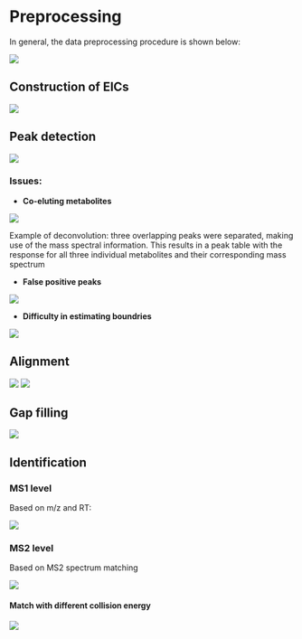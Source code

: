 # Preprocessing

In general, the data preprocessing procedure is shown below:

![](image/preprocessing/flow.png)

## Construction of EICs
![](image/preprocessing/EIC.png)

## Peak detection
![](image/preprocessing/chromatogram_deconvolution.png)

### Issues:
- **Co-eluting metabolites**

![](image/preprocessing/co_eluting.jpg)

Example of deconvolution: three overlapping peaks were separated, making use of the mass spectral information. This results in a peak table with the response for all three individual metabolites and their corresponding mass spectrum

- **False positive peaks**

![](image/preprocessing/false_positive_peaks.png)

- **Difficulty in estimating boundries**

![](image/preprocessing/estimate_boundries.png)

## Alignment
![](image/preprocessing/align_1.png)
![](image/preprocessing/align_2.png)

## Gap filling
![](image/preprocessing/gap_filling.png)

## Identification
### MS1 level
Based on m/z and RT:

![](image/preprocessing/identify_ms1.jpg)


### MS2 level
Based on MS2 spectrum matching

![](image/preprocessing/identify_ms2_1.jpg)

#### Match with different collision energy
![](image/preprocessing/identify_ms2_2.jpg)
